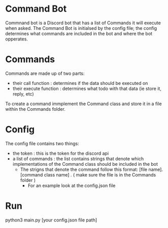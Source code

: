 
# Command Bot
Commnand bot is a Discord bot that has a list of Commands it will execute when asked.
The Command Bot is initialsed by the config file; the config determines what commands are included in the bot and where the bot opperates.

# Commands
Commands are made up of two parts:
 - their call function : determines if the data should be executed on
 - their execute function : determines what todo with that data (ie store it, reply, etc)

To create a command immplement the Command class and store it in a file within the Commands folder.
  
# Config
The config file contains two things:
 - the token : this is the token for the discord api
 - a list of commands : the list contains strings that denote which implementations of the Command class should be included in the bot
    - The strigns that denote the command follow this format: [file name].[command class name] . ( make sure the file is in the Commands folder )
        - For an example look at the config.json file

# Run
python3 main.py [your config.json file path]
